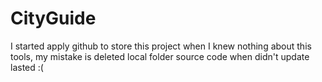 # CityGuide
I started apply github to store this project when I knew nothing about this tools, my mistake is deleted local folder source code when didn't update lasted :(
